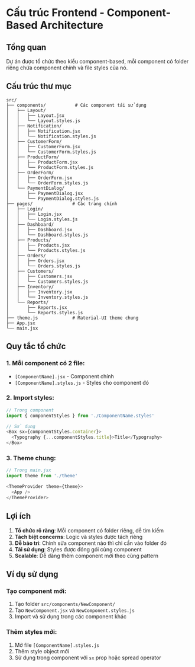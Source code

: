 # Cấu trúc Frontend - Component-Based Architecture

## Tổng quan
Dự án được tổ chức theo kiểu component-based, mỗi component có folder riêng chứa component chính và file styles của nó.

## Cấu trúc thư mục

```
src/
├── components/           # Các component tái sử dụng
│   ├── Layout/
│   │   ├── Layout.jsx
│   │   └── Layout.styles.js
│   ├── Notification/
│   │   ├── Notification.jsx
│   │   └── Notification.styles.js
│   ├── CustomerForm/
│   │   ├── CustomerForm.jsx
│   │   └── CustomerForm.styles.js
│   ├── ProductForm/
│   │   ├── ProductForm.jsx
│   │   └── ProductForm.styles.js
│   ├── OrderForm/
│   │   ├── OrderForm.jsx
│   │   └── OrderForm.styles.js
│   └── PaymentDialog/
│       ├── PaymentDialog.jsx
│       └── PaymentDialog.styles.js
├── pages/               # Các trang chính
│   ├── Login/
│   │   ├── Login.jsx
│   │   └── Login.styles.js
│   ├── Dashboard/
│   │   ├── Dashboard.jsx
│   │   └── Dashboard.styles.js
│   ├── Products/
│   │   ├── Products.jsx
│   │   └── Products.styles.js
│   ├── Orders/
│   │   ├── Orders.jsx
│   │   └── Orders.styles.js
│   ├── Customers/
│   │   ├── Customers.jsx
│   │   └── Customers.styles.js
│   ├── Inventory/
│   │   ├── Inventory.jsx
│   │   └── Inventory.styles.js
│   └── Reports/
│       ├── Reports.jsx
│       └── Reports.styles.js
├── theme.js             # Material-UI theme chung
├── App.jsx
└── main.jsx
```

## Quy tắc tổ chức

### 1. Mỗi component có 2 file:
- `[ComponentName].jsx` - Component chính
- `[ComponentName].styles.js` - Styles cho component đó

### 2. Import styles:
```javascript
// Trong component
import { componentStyles } from './ComponentName.styles'

// Sử dụng
<Box sx={componentStyles.container}>
  <Typography {...componentStyles.title}>Title</Typography>
</Box>
```

### 3. Theme chung:
```javascript
// Trong main.jsx
import theme from './theme'

<ThemeProvider theme={theme}>
  <App />
</ThemeProvider>
```

## Lợi ích

1. **Tổ chức rõ ràng**: Mỗi component có folder riêng, dễ tìm kiếm
2. **Tách biệt concerns**: Logic và styles được tách riêng
3. **Dễ bảo trì**: Chỉnh sửa component nào thì chỉ cần vào folder đó
4. **Tái sử dụng**: Styles được đóng gói cùng component
5. **Scalable**: Dễ dàng thêm component mới theo cùng pattern

## Ví dụ sử dụng

### Tạo component mới:
1. Tạo folder `src/components/NewComponent/`
2. Tạo `NewComponent.jsx` và `NewComponent.styles.js`
3. Import và sử dụng trong các component khác

### Thêm styles mới:
1. Mở file `[ComponentName].styles.js`
2. Thêm style object mới
3. Sử dụng trong component với `sx` prop hoặc spread operator
